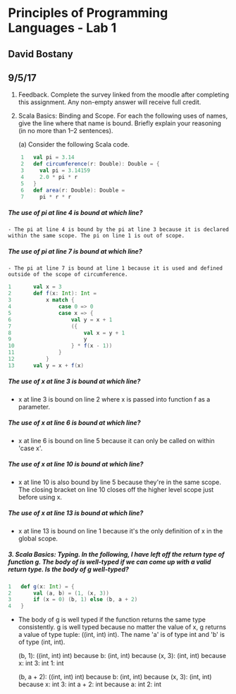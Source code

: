 # Principles of Programming Languages - Lab 1
## David Bostany
## 9/5/17

1. Feedback. Complete the survey linked from the moodle after completing this assignment.
Any non-empty answer will receive full credit.

2. Scala Basics: Binding and Scope. For each the following uses of names, give the line where
that name is bound. Briefly explain your reasoning (in no more than 1–2 sentences).

    (a) Consider the following Scala code.

```Scala
    1   val pi = 3.14
    2   def circumference(r: Double): Double = {
    3     val pi = 3.14159
    4     2.0 * pi * r
    5   }
    6   def area(r: Double): Double =
    7     pi * r * r
```
##### The use of pi at line 4 is bound at which line?
    - The pi at line 4 is bound by the pi at line 3 because it is declared within the same scope. The pi on line 1 is out of scope.

##### The use of pi at line 7 is bound at which line?
    - The pi at line 7 is bound at line 1 because it is used and defined outside of the scope of circumference.

```Scala
1       val x = 3
2       def f(x: Int): Int =
3           x match {
4               case 0 => 0
5               case x => {
6                   val y = x + 1
7                   ({
8                       val x = y + 1
9                       y
10                  } * f(x - 1))
11              }
12          }
13      val y = x + f(x)
```

##### The use of x at line 3 is bound at which line?
- x at line 3 is bound on line 2 where x is passed into function f as a parameter.

##### The use of x at line 6 is bound at which line?
- x at line 6 is bound on line 5 because it can only be called on within 'case x'.

##### The use of x at line 10 is bound at which line?
- x at line 10 is also bound by line 5 because they're in the same scope. The closing bracket on line 10 closes off the higher level scope just before using x. 

##### The use of x at line 13 is bound at which line?
- x at line 13 is bound on line 1 because it's the only definition of x in the global scope.

##### 3. Scala Basics: Typing. In the following, I have left off the return type of function g. The body of is well-typed if we can come up with a valid return type. Is the body of g well-typed?

```Scala
1   def g(x: Int) = {
2       val (a, b) = (1, (x, 3))
3       if (x = 0) (b, 1) else (b, a + 2)
4   }
```
- The body of g is well typed if the function returns the same type consistently. g is well typed because no matter the value of x, g returns a value of type tuple: ((int, int) int). The name 'a' is of type int and 'b' is of type (int, int).

    (b, 1): ((int, int) int) because
        b: (int, int) because
            (x, 3): (int, int) because
                x: int
                3: int
        1: int
        
    (b, a + 2): ((int, int) int) because
        b: (int, int) because
            (x, 3): (int, int) because
                x: int
                3: int
        a + 2: int because
            a: int
            2: int
